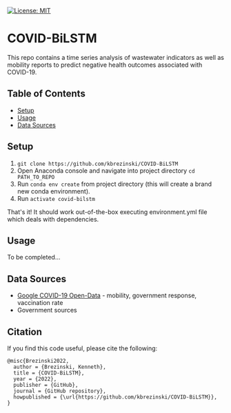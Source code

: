 [![License: MIT](https://img.shields.io:/github/license/kbrezinski/COVID-BiLSTM?logoColor=yellow)](https://github.com/kbrezinski/COVID-BiLSTM/blob/main/LICENSE)

# COVID-BiLSTM
This repo contains a time series analysis of wastewater indicators as well as mobility reports to predict negative health outcomes associated with COVID-19.

## Table of Contents
* [Setup](#setup)
* [Usage](#usage)
* [Data Sources](#data-sources)

## Setup

1. `git clone https://github.com/kbrezinski/COVID-BiLSTM`
2. Open Anaconda console and navigate into project directory `cd PATH_TO_REPO`
3. Run `conda env create` from project directory (this will create a brand new conda environment).
4. Run `activate covid-bilstm`

That's it! It should work out-of-the-box executing environment.yml file which deals with dependencies.

## Usage

To be completed...

## Data Sources
* [Google COVID-19 Open-Data](https://github.com/GoogleCloudPlatform/covid-19-open-data) - mobility, government response, vaccination rate
* Government sources

## Citation

If you find this code useful, please cite the following:

```
@misc{Brezinski2022,
  author = {Brezinski, Kenneth},
  title = {COVID-BiLSTM},
  year = {2022},
  publisher = {GitHub},
  journal = {GitHub repository},
  howpublished = {\url{https://github.com/kbrezinski/COVID-BiLSTM}},
}
```
